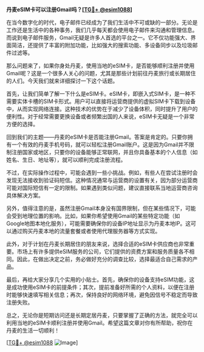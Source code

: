 **丹麦eSIM卡可以注册Gmail吗？[[TG💪+ @esim1088](https://t.me/s/esim1088)]**

在当今数字化的时代，电子邮件已经成为了我们生活中不可或缺的一部分。无论是工作还是生活中的各种事务，我们几乎每天都会使用电子邮件来沟通和管理信息。而说到电子邮件服务，Gmail无疑是许多人首选的平台之一。它不仅功能强大、界面简洁，还提供了丰富的附加功能，比如强大的搜索功能、多设备同步以及垃圾邮件过滤等。

那么问题来了，如果你身处丹麦，使用当地的eSIM卡，是否能够顺利注册并使用Gmail呢？这是一个很多人关心的问题，尤其是那些计划前往丹麦旅行或长期居住的人们。今天我们就来详细探讨一下这个话题。

首先，让我们简单了解一下什么是eSIM卡。eSIM卡，即嵌入式SIM卡，是一种不需要实体卡槽的SIM卡形式。用户可以直接将运营商提供的虚拟SIM卡下载到设备中，从而实现网络连接。这种技术的优势在于减少了设备体积，同时提升了用户的便利性。对于经常需要更换设备或者频繁出国的人来说，eSIM卡无疑是一个非常方便的选择。

回到我们的主题——丹麦的eSIM卡是否能注册Gmail。答案是肯定的。只要你拥有一个有效的丹麦手机号码，就可以轻松注册Gmail账户。这是因为Gmail并不限制注册国家或地区，只要你的设备能够正常联网，并且你具备基本的个人信息（如姓名、生日、地址等），就可以顺利完成注册流程。

不过，在实际操作过程中，可能会遇到一些小挑战。例如，有些人在尝试注册时会发现无法接收到验证码短信。这种情况通常与运营商的设置有关，因为部分运营商可能对国际短信有一定的限制。如果遇到类似问题，建议直接联系当地运营商咨询具体解决方案。

另外，值得注意的是，虽然注册Gmail本身没有国界限制，但在某些情况下，可能会受到地理位置的影响。比如，如果你希望使用Gmail的某些特定功能（如Google地图本地化服务），可能需要确保你的设备IP地址显示为丹麦本地IP。这可以通过购买丹麦本地的流量套餐或者使用代理服务器等方式实现。

此外，对于计划在丹麦长期居住的朋友来说，选择合适的eSIM卡供应商也非常重要。市场上有许多提供eSIM服务的公司，它们提供的资费方案和服务质量各不相同。因此，在做出决定之前，务必做好充分的调查比较，选择最适合自己需求的产品。

最后，再给大家分享几个实用的小贴士。首先，确保你的设备支持eSIM功能，这是成功使用eSIM卡的前提条件；其次，提前准备好所需的个人资料，以便在注册时能够快速填写相关信息；再次，保持良好的网络环境，避免因信号不稳定而导致注册失败。

总之，无论你是短期访问还是长期定居丹麦，只要掌握了正确的方法，就完全可以利用当地的eSIM卡顺利注册并使用Gmail。希望这篇文章对你有所帮助，祝你在丹麦的生活一切顺利！

[[TG💪+ @esim1088](https://t.me/s/esim1088) ![Image](https://i.postimg.cc/4NQfJmqS/Snipaste-2025-05-13-00-14-12.png)]